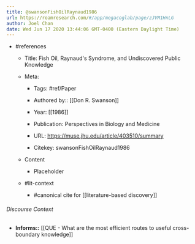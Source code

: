 ```yaml
---
title: @swansonFishOilRaynaud1986
url: https://roamresearch.com/#/app/megacoglab/page/zJVM1HnLG
author: Joel Chan
date: Wed Jun 17 2020 13:44:06 GMT-0400 (Eastern Daylight Time)
---
```


- #references

    - Title: Fish Oil, Raynaud's Syndrome, and Undiscovered Public Knowledge

    - Meta:

        - Tags: #ref/Paper

        - Authored by::  [[Don R. Swanson]]

        - Year: [[1986]]

        - Publication: Perspectives in Biology and Medicine

        - URL: https://muse.jhu.edu/article/403510/summary

        - Citekey: swansonFishOilRaynaud1986

    - Content

        - Placeholder

    - #lit-context

        - #canonical cite for [[literature-based discovery]]

###### Discourse Context

- **Informs::** [[QUE - What are the most efficient routes to useful cross-boundary knowledge]]
